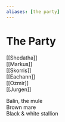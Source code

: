 ```yaml
---
aliases: [the party]
---
```

# The Party
[[Shedatha]]  
[[Markus]]  
[[Skorris]]  
[[Eachann]]  
[[Ozmir]]  
[[Jurgen]]

Balin, the mule  
Brown mare  
Black & white stallion  
